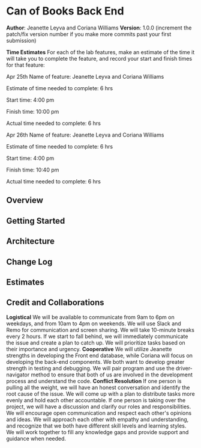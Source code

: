 # Can of Books Back End

**Author**: Jeanette Leyva and Coriana Williams
**Version**: 1.0.0 (increment the patch/fix version number if you make more commits past your first submission)

**Time Estimates**
For each of the lab features, make an estimate of the time it will take you to complete the feature, and record your start and finish times for that feature:

Apr 25th 
Name of feature: Jeanette Leyva and Coriana Williams

Estimate of time needed to complete: 6 hrs

Start time: 4:00 pm 

Finish time: 10:00 pm 

Actual time needed to complete: 6 hrs

Apr 26th 
Name of feature: Jeanette Leyva and Coriana Williams

Estimate of time needed to complete: 6 hrs

Start time: 4:00 pm 

Finish time: 10:40 pm 

Actual time needed to complete: 6 hrs

## Overview
<!-- Provide a high level overview of what this application is and why you are building it, beyond the fact that it's an assignment for this class. (i.e. What's your problem domain?) -->

## Getting Started
<!-- What are the steps that a user must take in order to build this app on their own machine and get it running? -->

## Architecture
<!-- Provide a detailed description of the application design. What technologies (languages, libraries, etc) you're using, and any other relevant design information. -->

## Change Log
<!-- Use this area to document the iterative changes made to your application as each feature is successfully implemented. Use time stamps. Here's an example:

01-01-2001 4:59pm - Application now has a fully-functional express server, with a GET route for the location resource. -->

## Estimates
<!-- See below -->

## Credit and Collaborations
**Logistical**
We will be available to communicate from 9am to 6pm on weekdays, and from 10am to 4pm on weekends.
We will use Slack and Remo for communication and screen sharing.
We will take 10-minute breaks every 2 hours.
If we start to fall behind, we will immediately communicate the issue and create a plan to catch up. We will prioritize tasks based on their importance and urgency.
**Cooperative**
We will utilize Jeanette strengths in developing the Front end database, while Coriana will focus on developing the back-end components.
We both want to develop greater strength in testing and debugging.
We will pair program and use the driver-navigator method to ensure that both of us are involved in the development process and understand the code.
**Conflict Resolution**
If one person is pulling all the weight, we will have an honest conversation and identify the root cause of the issue. We will come up with a plan to distribute tasks more evenly and hold each other accountable.
If one person is taking over the project, we will have a discussion and clarify our roles and responsibilities. We will encourage open communication and respect each other's opinions and ideas.
We will approach each other with empathy and understanding, and recognize that we both have different skill levels and learning styles. We will work together to fill any knowledge gaps and provide support and guidance when needed.

